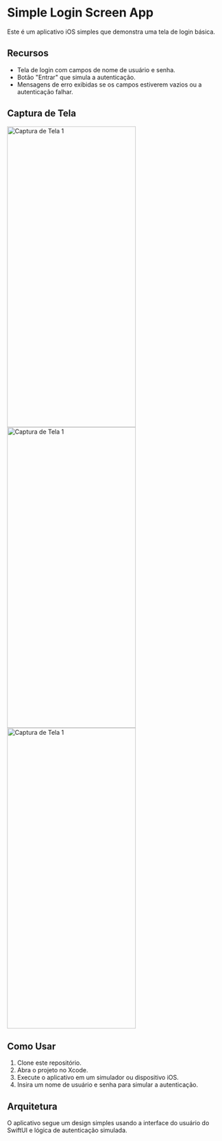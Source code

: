 # Simple Login Screen App

Este é um aplicativo iOS simples que demonstra uma tela de login básica.

## Recursos

- Tela de login com campos de nome de usuário e senha.
- Botão "Entrar" que simula a autenticação.
- Mensagens de erro exibidas se os campos estiverem vazios ou a autenticação falhar.

## Captura de Tela

<img src="https://github.com/AlexParreira/LoginScreen/assets/41374999/971fd435-1aa5-46ee-8abc-1d21d77aa89b" alt="Captura de Tela 1" width="300" height="700">

<img src="https://github.com/AlexParreira/LoginScreen/assets/41374999/e9900033-f200-4913-b81b-0abb25ee9e6a" alt="Captura de Tela 1" width="300" height="700">

<img src="https://github.com/AlexParreira/LoginScreen/assets/41374999/ff426f89-709e-4f8a-ad95-77ddcbc1ca88" alt="Captura de Tela 1" width="300" height="700">


## Como Usar

1. Clone este repositório.
2. Abra o projeto no Xcode.
3. Execute o aplicativo em um simulador ou dispositivo iOS.
4. Insira um nome de usuário e senha para simular a autenticação.

## Arquitetura

O aplicativo segue um design simples usando a interface do usuário do SwiftUI e lógica de autenticação simulada.


